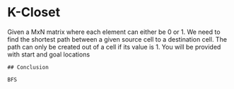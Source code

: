 # K-Closet
Given a MxN matrix where each element can either be 0 or 1.
We need to find the shortest path between a given source cell to a destination cell.
The path can only be created out of a cell if its value is 1.
You will be provided with start and goal locations


````
## Conclusion

BFS